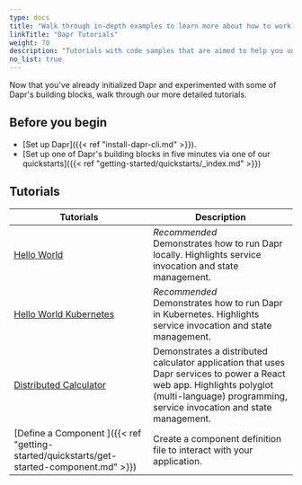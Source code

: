 ```yaml
---
type: docs
title: "Walk through in-depth examples to learn more about how to work with Dapr concepts."
linkTitle: "Dapr Tutorials"
weight: 70
description: "Tutorials with code samples that are aimed to help you understand Dapr"
no_list: true
---
```


Now that you've already initialized Dapr and experimented with some of Dapr's building blocks, walk through our more detailed tutorials.

## Before you begin

- [Set up Dapr]({{< ref "install-dapr-cli.md" >}}).
- [Set up one of Dapr's building blocks in five minutes via one of our quickstarts]({{< ref "getting-started/quickstarts/_index.md" >}})

## Tutorials

| Tutorials               | Description                                                                                                                                                                                    |
|--------------------------|------------------------------------------------------------------------------------------------------------------------------------------------------------------------------------------------|
| [Hello World](https://github.com/dapr/quickstarts/tree/v1.5.0/hello-world)            | *Recommended* <br> Demonstrates how to run Dapr locally. Highlights service invocation and state management.
| [Hello World Kubernetes](https://github.com/dapr/quickstarts/tree/v1.5.0/hello-kubernetes)       | *Recommended* <br> Demonstrates how to run Dapr in Kubernetes. Highlights service invocation and state management.
| [Distributed Calculator](https://github.com/dapr/quickstarts/tree/v1.5.0/distributed-calculator) | Demonstrates a distributed calculator application that uses Dapr services to power a React web app. Highlights polyglot (multi-language) programming, service invocation and state management. 
| [Define a Component ]({{< ref "getting-started/quickstarts/get-started-component.md" >}})                | Create a component definition file to interact with your application.